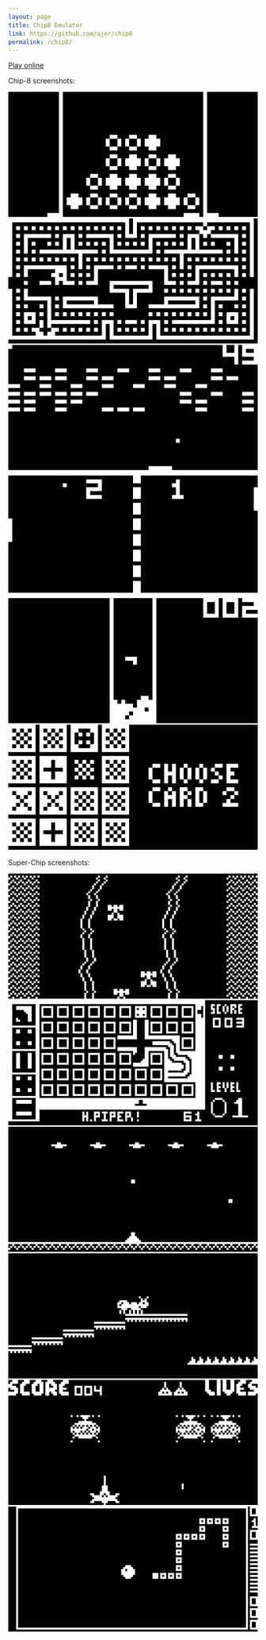 ```yaml
---
layout: page
title: Chip8 Emulator
link: https://github.com/ajor/chip8
permalink: /chip8/
---
```

[Play online](chip8.html)

Chip-8 screenshots:

![Chip8 screenshot](/images/chip8/connect4.png)
![Chip8 screenshot](/images/chip8/blinky.png)
![Chip8 screenshot](/images/chip8/brix.png)
![Chip8 screenshot](/images/chip8/pong.png)
![Chip8 screenshot](/images/chip8/tetris.png)
![Chip8 screenshot](/images/chip8/hidden.png)

Super-Chip screenshots:

![Chip8 screenshot](/images/chip8/super-car.png)
![Chip8 screenshot](/images/chip8/super-piper.png)
![Chip8 screenshot](/images/chip8/super-alien.png)
![Chip8 screenshot](/images/chip8/super-ant.png)
![Chip8 screenshot](/images/chip8/super-spacefig.png)
![Chip8 screenshot](/images/chip8/super-worm.png)
